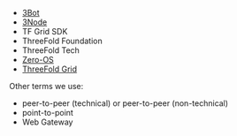 - [3Bot](threefold__3bot_def)
- [3Node](threefold__3node)
- TF Grid SDK
- ThreeFold Foundation
- ThreeFold Tech
- [Zero-OS](threefold__zos)
- [ThreeFold Grid](threefold__threefold_grid)

Other terms we use:

- peer-to-peer (technical) or peer-to-peer (non-technical)
- point-to-point
- Web Gateway